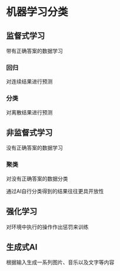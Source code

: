 # 机器学习分类

## 监督式学习

带有正确答案的数据学习

### 回归

对连续结果进行预测

### 分类

对离散结果进行预测

## 非监督式学习

没有正确答案的数据学习

### 聚类

对没有正确答案的数据分类

通过AI自行分类得到的结果往往更具开放性

## 强化学习

对环境中执行的操作作出惩罚来训练

## 生成式AI

根据输入生成一系列图片、音乐以及文字等内容

